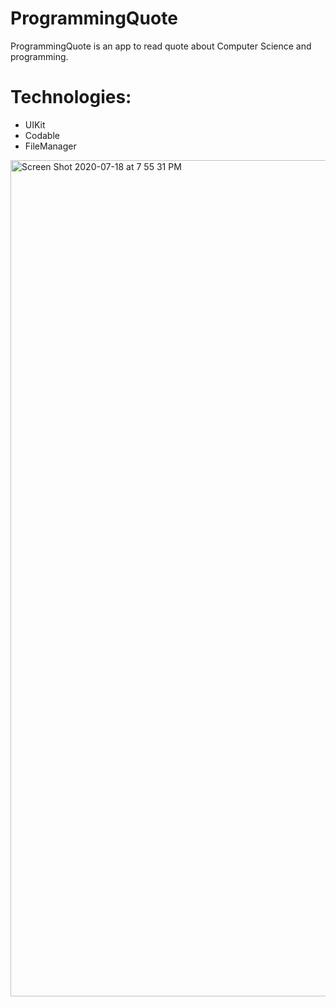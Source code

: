 # ProgrammingQuote
ProgrammingQuote is an app to read quote about Computer Science and programming.

# Technologies:
- UIKit
- Codable 
- FileManager


<img width="1338" alt="Screen Shot 2020-07-18 at 7 55 31 PM" src="https://user-images.githubusercontent.com/50033125/87864025-b295db00-c930-11ea-9a59-eebc189c49c7.png">
